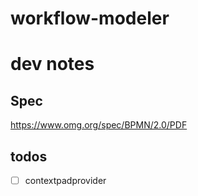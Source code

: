 # workflow-modeler

# dev notes

## Spec

https://www.omg.org/spec/BPMN/2.0/PDF

## todos

* [ ] contextpadprovider

